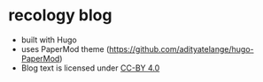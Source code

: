 recology blog
=============


- built with Hugo
- uses PaperMod theme (<https://github.com/adityatelange/hugo-PaperMod>)
- Blog text is licensed under [CC-BY 4.0](https://creativecommons.org/licenses/by/4.0/)

